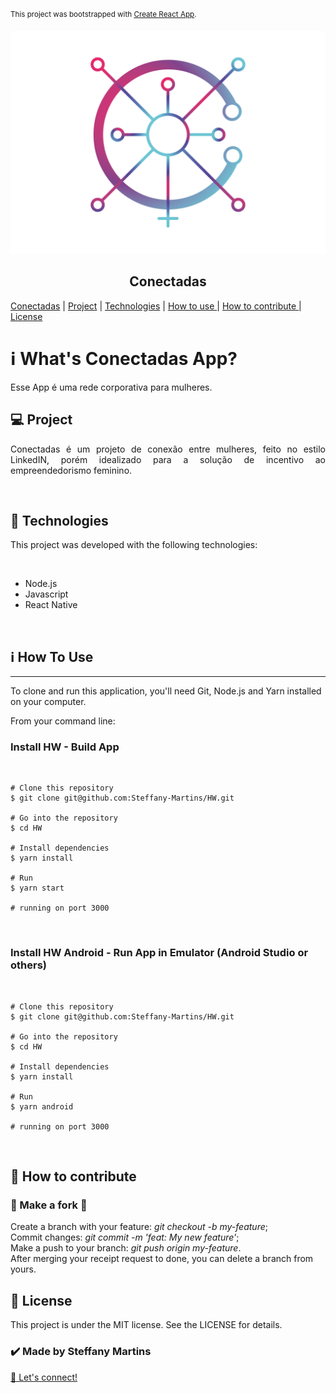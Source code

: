<sup>This project was bootstrapped with [Create React App](https://github.com/facebook/create-react-app).</sup>

<img src="https://github.com/Steffany-Martins/HW/blob/master/logo-conectadas.svg" alt="HW logo conectadas"  />
<h2 align="center">Conectadas</h2>

<a href="#HW">Conectadas</a>   |  <a href="#Project">  Project</a>   |   <a href="#Tech"> Technologies</a>     |  <a href="#HowtoUse">  How to use </a>   | <a href="#HowtoContribute">   How to contribute </a>  | <a href="#License">   License </a>



<h1 id="HW">ℹ️ What's Conectadas App?</h1>

<p align="justify">Esse App é uma rede corporativa para mulheres.
<p>



<h2 id="Project">💻 Project</h2>

<p align="justify">Conectadas é um projeto de conexão entre mulheres, feito no estilo LinkedIN, porém idealizado para a solução de incentivo ao empreendedorismo feminino.</p>
<div align="center">
</div>
<br>

<h2 id="Tech">🚀 Technologies</h2>
<p>This project was developed with the following technologies:</p>
<br>
<ul>
<li>Node.js</li>
<li>Javascript</li>
<li>React Native</li>



</ul>
<br>
<h2 id="HowtoUse">ℹ️ How To Use</h2>
<hr>
<p>To clone and run this application, you'll need Git, Node.js and Yarn installed on your computer.</p>

<p>From your command line:</p>


<h3>Install HW - Build App</h3>

<br>

```
# Clone this repository
$ git clone git@github.com:Steffany-Martins/HW.git

# Go into the repository
$ cd HW

# Install dependencies
$ yarn install

# Run
$ yarn start

# running on port 3000
```
<br>

<h3>Install HW  Android - Run App in Emulator (Android Studio or others) </h3>

<br>

```
# Clone this repository
$ git clone git@github.com:Steffany-Martins/HW.git

# Go into the repository
$ cd HW

# Install dependencies
$ yarn install

# Run
$ yarn android

# running on port 3000
```
<br>



<h2 id="HowtoContribute">🤔 How to contribute</h2>

<h3>🔀 Make a fork 🔀</h3>

Create a branch with your feature: <i>git checkout -b my-feature</i>;<br>
Commit changes: <i>git commit -m 'feat: My new feature'</i>;<br>
Make a push to your branch: <i>git push origin my-feature</i>.<br>
After merging your receipt request to done, you can delete a branch from yours.

<h2 id="License">📝 License </h2
<p>This project is under the MIT license. See the LICENSE for details.</p>

<h3>✔️ Made by Steffany Martins </h3> <a href="https://www.linkedin.com/in/steffanymartinssoares/">👋 Let's connect!</a>
